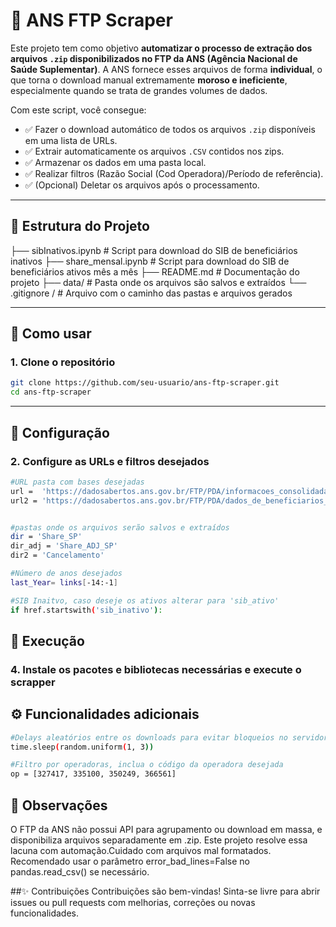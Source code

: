 # 🏥 ANS FTP Scraper

Este projeto tem como objetivo **automatizar o processo de extração dos arquivos `.zip` disponibilizados no FTP da ANS (Agência Nacional de Saúde Suplementar)**. 
A ANS fornece esses arquivos de forma **individual**, o que torna o download manual extremamente **moroso e ineficiente**, especialmente quando se trata de grandes volumes de dados.

Com este script, você consegue:

- ✅ Fazer o download automático de todos os arquivos `.zip` disponíveis em uma lista de URLs.
- ✅ Extrair automaticamente os arquivos `.CSV` contidos nos zips.
- ✅ Armazenar os dados em uma pasta local.
- ✅ Realizar filtros (Razão Social (Cod Operadora)/Período de referência).
- ✅ (Opcional) Deletar os arquivos após o processamento.

---

## 📂 Estrutura do Projeto

├── sibInativos.ipynb # Script para download do SIB de beneficiários inativos
├── share_mensal.ipynb # Script para download do SIB de beneficiários ativos mês a mês
├── README.md # Documentação do projeto
├── data/ # Pasta onde os arquivos são salvos e extraídos
└── .gitignore / # Arquivo com o caminho das pastas e arquivos gerados


---

## 🚀 Como usar

### 1. Clone o repositório

```bash
git clone https://github.com/seu-usuario/ans-ftp-scraper.git
cd ans-ftp-scraper
```
---

## 🚀 Configuração

### 2. Configure as URLs e filtros desejados

```bash
#URL pasta com bases desejadas
url =  'https://dadosabertos.ans.gov.br/FTP/PDA/informacoes_consolidadas_de_beneficiarios-024/'
url2 = 'https://dadosabertos.ans.gov.br/FTP/PDA/dados_de_beneficiarios_por_operadora/'


#pastas onde os arquivos serão salvos e extraídos
dir = 'Share_SP'
dir_adj = 'Share_ADJ_SP'
dir2 = 'Cancelamento'

#Número de anos desejados
last_Year= links[-14:-1]

#SIB Inaitvo, caso deseje os ativos alterar para 'sib_ativo'
if href.startswith('sib_inativo'):
```

## 🚀 Execução

### 4. Instale os pacotes e bibliotecas necessárias e execute o scrapper


## ⚙️ Funcionalidades adicionais


```bash
#Delays aleatórios entre os downloads para evitar bloqueios no servidor:
time.sleep(random.uniform(1, 3))

#Filtro por operadoras, inclua o código da operadora desejada
op = [327417, 335100, 350249, 366561]

```

## 📌 Observações

O FTP da ANS não possui API para agrupamento ou download em massa, e disponibiliza arquivos separadamente em .zip. Este projeto resolve essa lacuna com automação.Cuidado com arquivos mal formatados. Recomendado usar o parâmetro error_bad_lines=False no pandas.read_csv() se necessário.

##✨ Contribuições
Contribuições são bem-vindas! Sinta-se livre para abrir issues ou pull requests com melhorias, correções ou novas funcionalidades.


